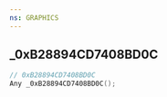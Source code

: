 ```yaml
---
ns: GRAPHICS
---
```

## _0xB28894CD7408BD0C

```c
// 0xB28894CD7408BD0C
Any _0xB28894CD7408BD0C();
```

